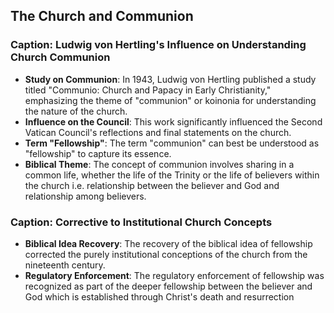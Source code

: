## The Church and Communion

### Caption: Ludwig von Hertling's Influence on Understanding Church Communion

- **Study on Communion**: In 1943, Ludwig von Hertling published a study titled "Communio: Church and Papacy in Early Christianity," emphasizing the theme of "communion" or koinonia for understanding the nature of the church.
- **Influence on the Council**: This work significantly influenced the Second Vatican Council's reflections and final statements on the church.
- **Term "Fellowship"**: The term "communion" can best be understood as "fellowship" to capture its essence.
- **Biblical Theme**: The concept of communion involves sharing in a common life, whether the life of the Trinity or the life of believers within the church i.e. relationship between the believer and God and relationship among believers.


### Caption: Corrective to Institutional Church Concepts

- **Biblical Idea Recovery**: The recovery of the biblical idea of fellowship corrected the purely institutional conceptions of the church from the nineteenth century.
- **Regulatory Enforcement**: The regulatory enforcement of fellowship was recognized as part of the deeper fellowship between the believer and God which is established through Christ's death and resurrection